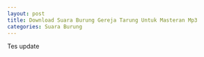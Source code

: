 ```yaml
---
layout: post
title: Download Suara Burung Gereja Tarung Untuk Masteran Mp3
categories: Suara Burung
---
```


Tes update


